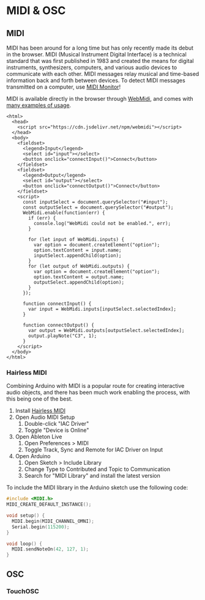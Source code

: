 # MIDI & OSC

## MIDI

MIDI has been around for a long time but has only recently made its debut in the browser. MIDI \(Musical Instrument Digital Interface\) is a technical standard that was first published in 1983 and created the means for digital instruments, synthesizers, computers, and various audio devices to communicate with each other. MIDI messages relay musical and time-based information back and forth between devices. To detect MIDI messages transmitted on a computer, use [MIDI Monitor](https://www.snoize.com/MIDIMonitor/)!

MIDI is available directly in the browser through [WebMidi](https://github.com/djipco/webmidi), and comes with [many examples of usage](https://webmidi-examples.glitch.me/).

```markup
<html>
  <head>
    <script src="https://cdn.jsdelivr.net/npm/webmidi"></script>
  </head>
  <body>
    <fieldset>
      <legend>Input</legend>
      <select id="input"></select>
      <button onclick="connectInput()">Connect</button>
    </fieldset>
    <fieldset>
      <legend>Output</legend>
      <select id="output"></select>
      <button onclick="connectOutput()">Connect</button>
    </fieldset>
    <script>
      const inputSelect = document.querySelector("#input");
      const outputSelect = document.querySelector("#output");
      WebMidi.enable(function(err) {
        if (err) {
          console.log("WebMidi could not be enabled.", err);
        }

        for (let input of WebMidi.inputs) {
          var option = document.createElement("option");
          option.textContent = input.name;
          inputSelect.appendChild(option);
        }
        for (let output of WebMidi.outputs) {
          var option = document.createElement("option");
          option.textContent = output.name;
          outputSelect.appendChild(option);
        }
      });

      function connectInput() {
        var input = WebMidi.inputs[inputSelect.selectedIndex];
      }

      function connectOutput() {
        var output = WebMidi.outputs[outputSelect.selectedIndex];
        output.playNote("C3", 1);
      }
    </script>
  </body>
</html>

```

### Hairless MIDI

Combining Arduino with MIDI is a popular route for creating interactive audio objects, and there has been much work enabling the process, with this being one of the best.

1. Install [Hairless MIDI](https://projectgus.github.io/hairless-midiserial/#downloads)
2. Open Audio MIDI Setup
   1. Double-click "IAC Driver"
   2. Toggle "Device is Online"
3. Open Ableton Live
   1. Open Preferences &gt; MIDI
   2. Toggle Track, Sync and Remote for IAC Driver on Input
4. Open Arduino
   1. Open Sketch &gt; Include Library
   2. Change Type to Contributed and Topic to Communication
   3. Search for "MIDI Library" and install the latest version

To include the MIDI library in the Arduino sketch use the following code:

```cpp
#include <MIDI.h>
MIDI_CREATE_DEFAULT_INSTANCE();

void setup() {
  MIDI.begin(MIDI_CHANNEL_OMNI);
  Serial.begin(115200);
}

void loop() {
  MIDI.sendNoteOn(42, 127, 1);
}
```

## OSC

### TouchOSC

